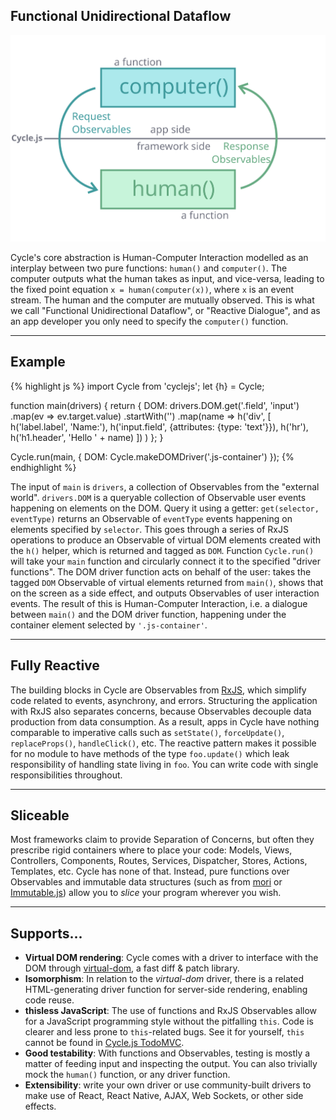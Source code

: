 ## Functional Unidirectional Dataflow

![Human-Computer Interaction in Cycle.js](/img/human-computer-diagram.svg)

Cycle's core abstraction is Human-Computer Interaction modelled as an interplay between two pure functions: `human()` and `computer()`. The computer outputs what the human takes as input, and vice-versa, leading to the fixed point equation `x = human(computer(x))`, where `x` is an event stream. The human and the computer are mutually observed. This is what we call "Functional Unidirectional Dataflow", or "Reactive Dialogue", and as an app developer you only need to specify the `computer()` function.

- - -

## Example

{% highlight js %}
import Cycle from 'cyclejs';
let {h} = Cycle;

function main(drivers) {
  return {
    DOM: drivers.DOM.get('.field', 'input')
      .map(ev => ev.target.value)
      .startWith('')
      .map(name =>
        h('div', [
          h('label.label', 'Name:'),
          h('input.field', {attributes: {type: 'text'}}),
          h('hr'),
          h('h1.header', 'Hello ' + name)
        ])
      )
  };
}

Cycle.run(main, {
  DOM: Cycle.makeDOMDriver('.js-container')
});
{% endhighlight %}

The input of `main` is `drivers`, a collection of Observables from the "external world". `drivers.DOM` is a queryable collection of Observable user events happening on elements on the DOM. Query it using a getter: `get(selector, eventType)` returns an Observable of `eventType` events happening on elements specified by `selector`. This goes through a series of RxJS operations to produce an Observable of virtual DOM elements created with the `h()` helper, which is returned and tagged as `DOM`. Function `Cycle.run()` will take your `main` function and circularly connect it to the specified "driver functions". The DOM driver function acts on behalf of the user: takes the tagged `DOM` Observable of virtual elements returned from `main()`, shows that on the screen as a side effect, and outputs Observables of user interaction events. The result of this is Human-Computer Interaction, i.e. a dialogue between `main()` and the DOM driver function, happening under the container element selected by `'.js-container'`.

- - -

## Fully Reactive

The building blocks in Cycle are Observables from [RxJS](https://github.com/Reactive-Extensions/RxJS), which simplify code related to events, asynchrony, and errors. Structuring the application with RxJS also separates concerns, because Observables decouple data production from data consumption. As a result, apps in Cycle have nothing comparable to imperative calls such as `setState()`, `forceUpdate()`, `replaceProps()`, `handleClick()`, etc. The reactive pattern makes it possible for no module to have methods of the type `foo.update()` which leak responsibility of handling state living in `foo`. You can write code with single responsibilities throughout.

- - -

## Sliceable

Most frameworks claim to provide Separation of Concerns, but often they prescribe rigid containers where to place your code: Models, Views, Controllers, Components, Routes, Services, Dispatcher, Stores, Actions, Templates, etc. Cycle has none of that. Instead, pure functions over Observables and immutable data structures (such as from [mori](https://swannodette.github.io/mori/) or [Immutable.js](https://facebook.github.io/immutable-js/)) allow you to *slice* your program wherever you wish. 

- - -

## Supports...

- **Virtual DOM rendering**: Cycle comes with a driver to interface with the DOM through [virtual-dom](https://github.com/Matt-Esch/virtual-dom), a fast diff & patch library.
- **Isomorphism**: In relation to the *virtual-dom* driver, there is a related HTML-generating driver function for server-side rendering, enabling code reuse.
- **thisless JavaScript**: The use of functions and RxJS Observables allow for a JavaScript programming style without the pitfalling `this`. Code is clearer and less prone to `this`-related bugs. See it for yourself, `this` cannot be found in [Cycle.js TodoMVC](https://github.com/staltz/todomvc-cycle/tree/master/js).
- **Good testability**: With functions and Observables, testing is mostly a matter of feeding input and inspecting the output. You can also trivially mock the `human()` function, or any driver function.
- **Extensibility**: write your own driver or use community-built drivers to make use of React, React Native, AJAX, Web Sockets, or other side effects.
